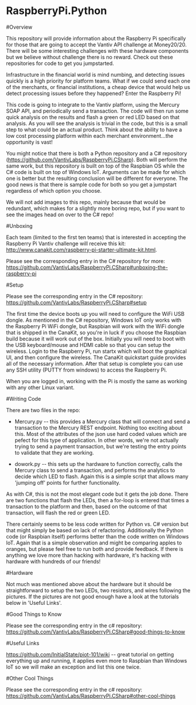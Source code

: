 # RaspberryPi.Python

#Overview

This repository will provide information about the Raspberry Pi specifically for those that are going to accept the Vantiv API challenge at Money20/20.  There will be some interesting challenges with these hardware components but we believe without challenge there is no reward.  Check out these repositories for code to get you jumpstarted.

Infrastructure in the financial world is mind numbing, and detecting issues quickly is a high priority for platform teams.  What if we could send each one of the merchants, or financial institutions, a cheap device that would help us detect processing issues before they happened?  Enter the Raspberry Pi!

This code is going to integrate to the Vantiv platform, using the Mercury SOAP API, and periodically send a transaction.  The code will then run some quick analysis on the results and flash a green or red LED based on that analysis.  As you will see the analysis is trivial in the code, but this is a small step to what could be an actual product.  Think about the ability to have a low cost processing platform within each merchant environment...the opportunity is vast!

You might notice that there is both a Python repository and a C# repository (https://github.com/VantivLabs/RaspberryPi.CSharp).  Both will perform the same work, but this repository is built on top of the Raspbian OS while the C# code is built on top of Windows IoT.  Arguments can be made for which one is better but the resulting conclusion will be different for everyone.  The good news is that there is sample code for both so you get a jumpstart regardless of which option you choose.

We will not add images to this repo, mainly because that would be redundant, which makes for a slightly more boring repo, but if you want to see the images head on over to the C# repo!


#Unboxing

Each team (limited to the first ten teams) that is interested in accepting the Raspberry Pi Vantiv challenge will receive this kit: http://www.canakit.com/raspberry-pi-starter-ultimate-kit.html.

Please see the corresponding entry in the C# repository for more:  https://github.com/VantivLabs/RaspberryPi.CSharp#unboxing-the-raspberry-pi

#Setup

Please see the corresponding entry in the C# repository:  https://github.com/VantivLabs/RaspberryPi.CSharp#setup

The first time the device boots up you will need to configure the WiFi USB dongle.  As mentioned in the C# repository, Windows IoT only works with the Raspberry Pi WiFi dongle, but Raspbian will work with the WiFi dongle that is shipped in the CanaKit, so you're in luck if you choose the Raspbian build because it will work out of the box. Initially you will need to  boot with the USB keyboard/mouse and HDMI cable so that you can setup the wireless. Login to the Raspberry Pi, run startx which will boot the graphical UI, and then configure the wireless.  The CanaKit quickstart guide provides all of the necessary information.  After that setup is complete you can use any SSH utility (PUTTY from windows) to access the Raspberry Pi.

When you are logged in, working with the Pi is mostly the same as working with any other Linux variant.

#Writing Code

There are two files in the repo:

* Mercury.py -- this provides a Mercury class that will connect and send a transaction to the Mercury REST endpoint.  Nothing too exciting about this.  Most of the attributes of the json use hard coded values which are pefect for this type of application.  In other words, we're not actually trying to send a payment transaction, but we're testing the entry points to validate that they are working.

* dowork.py -- this sets up the hardware to function correctly, calls the Mercury class to send a transaction, and performs the analytics to decide which LED to flash.  Again this is a simple script that allows many 'jumping off' points for further functionality.

As with C#, this is not the most elegant code but it gets the job done.  There are two functions that flash the LEDs, then a for-loop is entered that times a transaction to the platform and then, based on the outcome of that transaction, will flash the red or green LED.

There certainly seems to be less code written for Python vs. C# version but that might simply be based on lack of refactoring.  Additionally the Python code (or Raspbian itself) performs better than the code written on Windows IoT.  Again that is a simple observation and might be comparing apples to oranges, but please feel free to run both and provide feedback.   If there is anything we love more than hacking with hardware, it's hacking with hardware with hundreds of our friends!

#Hardware

Not much was mentioned above about the hardware but it should be straightforward to setup the two LEDs, two resistors, and wires following the pictures.  If the pictures are not good enough have a look at the tutorials below in 'Useful Links'.

#Good Things to Know

Please see the corresponding entry in the c# repository:  https://github.com/VantivLabs/RaspberryPi.CSharp#good-things-to-know

#Useful Links

https://github.com/InitialState/piot-101/wiki -- great tutorial on getting everything up and running, it applies even more to Raspbian than Windows IoT so we will make an exception and list this one twice.

#Other Cool Things

Please see the corresponding entry in the c# repository:  https://github.com/VantivLabs/RaspberryPi.CSharp#other-cool-things
